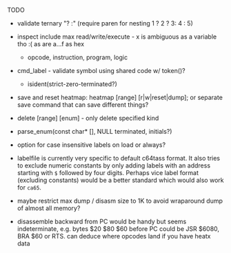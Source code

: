 TODO

- validate ternary "? :" (require paren for nesting 1 ? 2 ? 3: 4 : 5)

- inspect include max read/write/execute - x is ambiguous as a variable tho :( as are a...f as hex
  - opcode, instruction, program, logic

- cmd_label - validate symbol using shared code w/ token()?
  - isident(strict-zero-terminated?)

- save and reset heatmap: heatmap [range] [r|w|reset|dump]; or separate save command that can save different things?

- delete [range] [enum] - only delete specified kind

- parse_enum(const char* [], NULL terminated, initials?)

- option for case insensitive labels on load or always?

- labelfile is currently very specific to default c64tass format. It also tries to exclude numeric constants
  by only adding labels with an address starting with `$` followed by four digits.
  Perhaps vice label format (excluding constants) would be a better standard which would also work for `ca65`.

- maybe restrict max dump / disasm size to 1K to avoid wraparound dump of almost all memory?

- disassemble backward from PC would be handy but seems indeterminate, e.g. bytes $20 $80 $60 before
  PC could be JSR $6080, BRA $60 or RTS.  can deduce where opcodes land if you have heatx data
